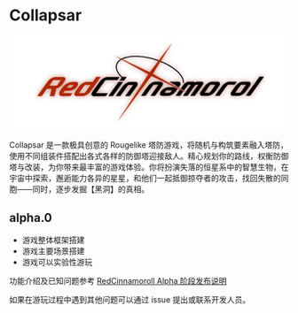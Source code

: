 # Collapsar

![RedCinnamoroll](/assets/RedCinnamoroll.png)

Collapsar 是一款极具创意的 Rougelike 塔防游戏，将随机与构筑要素融入塔防，使用不同组装件搭配出各式各样的防御塔迎接敌人。精心规划你的路线，权衡防御塔与改装，为你带来最丰富的游戏体验。你将扮演失落的恒星系中的智慧生物，在宇宙中探索，邂逅能力各异的星星，和他们一起抵御掠夺者的攻击，找回失散的同胞——同时，逐步发掘【黑洞】的真相。

## alpha.0

- 游戏整体框架搭建
- 游戏主要场景搭建
- 游戏可以实验性游玩

功能介绍及已知问题参考 [RedCinnamoroll Alpha 阶段发布说明](https://bbs.csdn.net/topics/618631461)

如果在游玩过程中遇到其他问题可以通过 issue 提出或联系开发人员。
